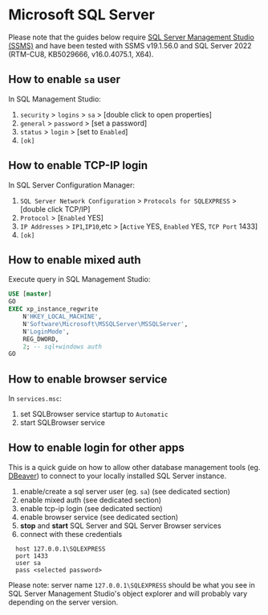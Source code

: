 # Microsoft SQL Server

Please note that the guides below require [SQL Server Management Studio (SSMS)](https://learn.microsoft.com/en-us/sql/ssms/download-sql-server-management-studio-ssms) and have been tested with SSMS v19.1.56.0 and SQL Server 2022 (RTM-CU8, KB5029666, v16.0.4075.1, X64).

## How to enable `sa` user

In SQL Management Studio:

1. `security` > `logins` > `sa` > [double click to open properties]
2. `general` > `password` > [set a password]
3. `status` > `login` > [set to `Enabled`]
4. `[ok]`

## How to enable TCP-IP login

In SQL Server Configuration Manager:

1. `SQL Server Network Configuration` > `Protocols for SQLEXPRESS` > [double click TCP/IP]
2. `Protocol` > [`Enabled` YES]
3. `IP Addresses` > `IP1`,`IP10`,etc > [`Active` YES, `Enabled` YES, `TCP Port` 1433]
4. `[ok]`

## How to enable mixed auth

Execute query in SQL Management Studio:

```sql
USE [master]
GO
EXEC xp_instance_regwrite
    N'HKEY_LOCAL_MACHINE',
    N'Software\Microsoft\MSSQLServer\MSSQLServer',
    N'LoginMode',
    REG_DWORD,
    2; -- sql+windows auth
GO
```

## How to enable browser service

In `services.msc`:

1. set SQLBrowser service startup to `Automatic`
2. start SQLBrowser service

## How to enable login for other apps

This is a quick guide on how to allow other database management tools (eg. [DBeaver](https://dbeaver.io/)) to connect to your locally installed SQL Server instance.

1. enable/create a sql server user (eg. `sa`) (see dedicated section)
2. enable mixed auth (see dedicated section)
3. enable tcp-ip login (see dedicated section)
4. enable browser service (see dedicated section)
5. **stop** and **start** SQL Server and SQL Server Browser services
6. connect with these credentials

  ```text
    host 127.0.0.1\SQLEXPRESS
    port 1433
    user sa
    pass <selected password>
  ```

Please note: server name `127.0.0.1\SQLEXPRESS` should be what you see in SQL Server Management Studio's object explorer and will probably vary depending on the server version.
